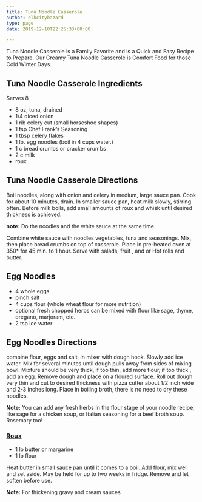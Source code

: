 ```yaml
---
title: Tuna Noodle Casserole
author: elkcityhazard
type: page
date: 2019-12-10T22:25:33+00:00

---
```

Tuna Noodle Casserole is a Family Favorite and is a Quick and Easy Recipe to Prepare. Our Creamy Tuna Noodle Casserole is Comfort Food for those Cold Winter Days.

## Tuna Noodle Casserole Ingredients

Serves 8

  * 8 oz, tuna, drained
  * 1/4 diced onion
  * 1 rib celery cut (small horseshoe shapes)
  * 1 tsp Chef Frank&#8217;s Seasoning
  * 1 tbsp celery flakes
  * 1 lb. egg noodles (boil in 4 cups water.)
  * 1 c bread crumbs or cracker crumbs
  * 2 c milk
  * roux

## Tuna Noodle Casserole Directions

Boil noodles, along with onion and celery in medium, large sauce pan. Cook for about 10 minutes, drain. In smaller sauce pan, heat milk slowly, stirring often. Before milk boils, add small amounts of roux and whisk until desired thickness is achieved.

**note:** Do the noodles and the white sauce at the same time.

Combine white sauce with noodles vegetables, tuna and seasonings. Mix, then place bread crumbs on top of casserole. Place in pre-heated oven at 350* for 45 min. to 1 hour. Serve with salads, fruit , and or Hot rolls and butter.

## Egg Noodles

  * 4 whole eggs
  * pinch salt
  * 4 cups flour (whole wheat flour for more nutrition)
  * optional fresh chopped herbs can be mixed with flour like sage, thyme, oregano, marjoram, etc.
  * 2 tsp ice water

## Egg Noodles Directions

combine flour, eggs and salt, in mixer with dough hook. Slowly add ice water. Mix for several minutes until dough pulls away from sides of mixing bowl. Mixture should be very thick, if too thin, add more flour, if too thick , add an egg. Remove dough and place on a floured surface. Roll out dough very thin and cut to desired thickness with pizza cutter about 1/2 inch wide and 2-3 inches long. Place in boiling broth, there is no need to dry these noodles.

**Note:** You can add any fresh herbs In the flour stage of your noodle recipe, like sage for a chicken soup, or Italian seasoning for a beef broth soup. Rosemary too!

### [Roux][1]

  * 1 lb butter or margarine 
  * 1 lb flour

Heat butter in small sauce pan until it comes to a boil. Add flour, mix well and set aside. May be held for up to two weeks in fridge. Remove and let soften before use.

**Note:** For thickening gravy and cream sauces

 [1]: /wordpress/easy-vegetarian-dinner-recipes/how-to-make-roux/